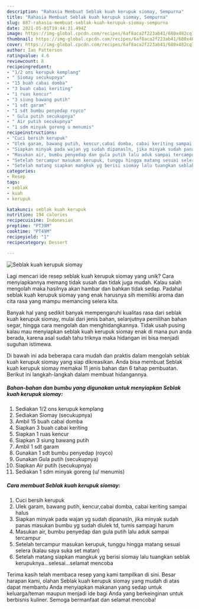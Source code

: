 ```yaml
---
description: "Rahasia Membuat Seblak kuah kerupuk siomay, Sempurna"
title: "Rahasia Membuat Seblak kuah kerupuk siomay, Sempurna"
slug: 887-rahasia-membuat-seblak-kuah-kerupuk-siomay-sempurna
date: 2021-05-01T19:44:31.494Z
image: https://img-global.cpcdn.com/recipes/6af8aca2f223ab41/680x482cq70/seblak-kuah-kerupuk-siomay-foto-resep-utama.jpg
thumbnail: https://img-global.cpcdn.com/recipes/6af8aca2f223ab41/680x482cq70/seblak-kuah-kerupuk-siomay-foto-resep-utama.jpg
cover: https://img-global.cpcdn.com/recipes/6af8aca2f223ab41/680x482cq70/seblak-kuah-kerupuk-siomay-foto-resep-utama.jpg
author: Ian Patterson
ratingvalue: 4.6
reviewcount: 8
recipeingredient:
- "1/2 ons kerupuk kemplang"
- " Siomay secukupnya"
- "15 buah cabai domba"
- "3 buah cabai keriting"
- "1 ruas kencur"
- "3 siung bawang putih"
- "1 sdt garam"
- "1 sdt bumbu penyedap royco"
- " Gula putih secukupnya"
- " Air putih secukupnya"
- "1 sdm minyak goreng u menumis"
recipeinstructions:
- "Cuci bersih kerupuk"
- "Ulek garam, bawang putih, kencur,cabai domba, cabai keriting sampai halus"
- "Siapkan minyak pada wajan yg sudah dipanasln, jika minyak sudah panas masukan bumbu yg sudah diulek td, tumis sampagi harum"
- "Masukan air, bumbu penyedap dan gula putih lalu aduk sampai tercampur"
- "Setelah tercampur masukan kerupuk, tunggu hingga matang sesuai selera (kalau saya suka set matan)"
- "Setelah matang siapkan mangkuk yg berisi siomay lalu tuangkan seblak kerupuknya...selesai...selamat mencoba"
categories:
- Resep
tags:
- seblak
- kuah
- kerupuk

katakunci: seblak kuah kerupuk 
nutrition: 194 calories
recipecuisine: Indonesian
preptime: "PT39M"
cooktime: "PT49M"
recipeyield: "1"
recipecategory: Dessert

---
```



![Seblak kuah kerupuk siomay](https://img-global.cpcdn.com/recipes/6af8aca2f223ab41/680x482cq70/seblak-kuah-kerupuk-siomay-foto-resep-utama.jpg)

Lagi mencari ide resep seblak kuah kerupuk siomay yang unik? Cara menyiapkannya memang tidak susah dan tidak juga mudah. Kalau salah mengolah maka hasilnya akan hambar dan bahkan tidak sedap. Padahal seblak kuah kerupuk siomay yang enak harusnya sih memiliki aroma dan cita rasa yang mampu memancing selera kita.

Banyak hal yang sedikit banyak mempengaruhi kualitas rasa dari seblak kuah kerupuk siomay, mulai dari jenis bahan, selanjutnya pemilihan bahan segar, hingga cara mengolah dan menghidangkannya. Tidak usah pusing kalau mau menyiapkan seblak kuah kerupuk siomay enak di mana pun anda berada, karena asal sudah tahu triknya maka hidangan ini bisa menjadi suguhan istimewa.




Di bawah ini ada beberapa cara mudah dan praktis dalam mengolah seblak kuah kerupuk siomay yang siap dikreasikan. Anda bisa membuat Seblak kuah kerupuk siomay memakai 11 jenis bahan dan 6 tahap pembuatan. Berikut ini langkah-langkah dalam membuat hidangannya.

<!--inarticleads1-->

##### Bahan-bahan dan bumbu yang digunakan untuk menyiapkan Seblak kuah kerupuk siomay:

1. Sediakan 1/2 ons kerupuk kemplang
1. Sediakan  Siomay (secukupnya)
1. Ambil 15 buah cabai domba
1. Siapkan 3 buah cabai keriting
1. Siapkan 1 ruas kencur
1. Siapkan 3 siung bawang putih
1. Ambil 1 sdt garam
1. Gunakan 1 sdt bumbu penyedap (royco)
1. Gunakan  Gula putih (secukupnya)
1. Siapkan  Air putih (secukupnya)
1. Sediakan 1 sdm minyak goreng (u/ menumis)




<!--inarticleads2-->

##### Cara membuat Seblak kuah kerupuk siomay:

1. Cuci bersih kerupuk
1. Ulek garam, bawang putih, kencur,cabai domba, cabai keriting sampai halus
1. Siapkan minyak pada wajan yg sudah dipanasln, jika minyak sudah panas masukan bumbu yg sudah diulek td, tumis sampagi harum
1. Masukan air, bumbu penyedap dan gula putih lalu aduk sampai tercampur
1. Setelah tercampur masukan kerupuk, tunggu hingga matang sesuai selera (kalau saya suka set matan)
1. Setelah matang siapkan mangkuk yg berisi siomay lalu tuangkan seblak kerupuknya...selesai...selamat mencoba




Terima kasih telah membaca resep yang kami tampilkan di sini. Besar harapan kami, olahan Seblak kuah kerupuk siomay yang mudah di atas dapat membantu Anda menyiapkan makanan yang sedap untuk keluarga/teman maupun menjadi ide bagi Anda yang berkeinginan untuk berbisnis kuliner. Semoga bermanfaat dan selamat mencoba!
